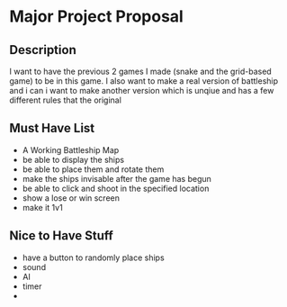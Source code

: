 # Major Project Proposal

## Description

I want to have the previous 2 games I made (snake and the grid-based game) to be in this game. I also want to make a real version of battleship and i can i want to make another version which is unqiue and has a few different rules that the original

## Must Have List

- A Working Battleship Map
- be able to display the ships
- be able to place them and rotate them
- make the ships invisable after the game has begun
- be able to click and shoot in the specified location
- show a lose or win screen
- make it 1v1

## Nice to Have Stuff

- have a button to randomly place ships
- sound
- AI
- timer
- 
